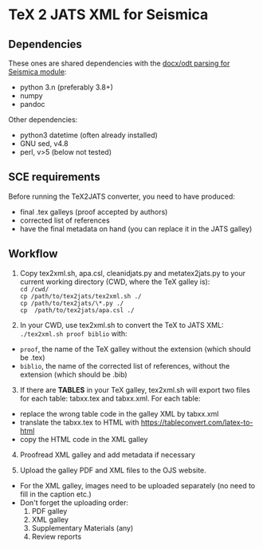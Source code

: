 # TeX 2 JATS XML for Seismica


## Dependencies
These ones are shared dependencies with the [docx/odt parsing for Seismica module](https://github.com/WeAreSeismica/seismica-sce):
- python 3.n (preferably 3.8+)
- numpy
- pandoc

Other dependencies:
- python3 datetime (often already installed)
- GNU sed, v4.8
- perl, v>5 (below not tested)


## SCE requirements
Before running the TeX2JATS converter, you need to have produced:
- final .tex galleys (proof accepted by authors)
- corrected list of references
- have the final metadata on hand (you can replace it in the JATS galley)


## Workflow
1) Copy tex2xml.sh, apa.csl, cleanidjats.py and metatex2jats.py to your current working directory (CWD, where the TeX galley is):  
`cd /cwd/`  
`cp /path/to/tex2jats/tex2xml.sh ./`  
`cp /path/to/tex2jats/\*.py ./`  
`cp  /path/to/tex2jats/apa.csl ./`  

2) In your CWD, use tex2xml.sh to convert the TeX to JATS XML:
`./tex2xml.sh proof biblio`
with:
- `proof`, the name of the TeX galley without the extension (which should be .tex)
- `biblio`, the name of the corrected list of references, without the extension (which should be .bib)

3) If there are **TABLES** in your TeX galley, tex2xml.sh will export two files for each table: tabxx.tex and tabxx.xml.
For each table:
- replace the wrong table code in the galley XML by tabxx.xml
- translate the tabxx.tex to HTML with https://tableconvert.com/latex-to-html
- copy the HTML code in the XML galley

4) Proofread XML galley and add metadata if necessary

5) Upload the galley PDF and XML files to the OJS website. 
- For the XML galley, images need to be uploaded separately (no need to fill in the caption etc.)
- Don't forget the uploading order:
    1) PDF galley
    2) XML galley
    3) Supplementary Materials (any)
    4) Review reports

